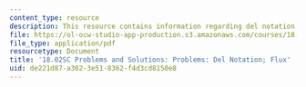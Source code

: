 ```yaml
---
content_type: resource
description: This resource contains information regarding del notation; flux.
file: https://ol-ocw-studio-app-production.s3.amazonaws.com/courses/18-02sc-multivariable-calculus-fall-2010/de221d87a3023e518362f4d3cd8150e8_MIT18_02SC_pb_85_comb.pdf
file_type: application/pdf
resourcetype: Document
title: '18.02SC Problems and Solutions: Problems: Del Notation; Flux'
uid: de221d87-a302-3e51-8362-f4d3cd8150e8
---
```

